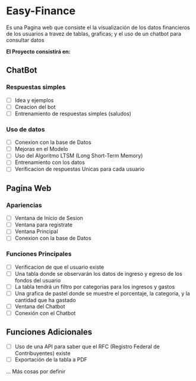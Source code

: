 # Easy-Finance
Es una Pagina web que consiste el la visualización de los datos financieros de los usuarios a travez de tablas, graficas; y el uso de un chatbot para consultar datos

**El Proyecto consistirá en:**

## ChatBot 
### Respuestas simples
- [ ] Idea y ejemplos
- [ ] Creacion del bot
- [ ] Entrenamiento de respuestas simples (saludos)
### Uso de datos
- [ ] Conexion con la base de Datos
- [ ] Mejoras en el Modelo
- [ ] Uso del Algoritmo LTSM (Long Short-Term Memory)
- [ ] Entrenamiento con los datos
- [ ] Verificacion de respuestas Unicas para cada usuario

## Pagina Web
### Apariencias
- [ ] Ventana de Inicio de Sesion
- [ ] Ventana para registrate
- [ ] Ventana Principal
- [ ] Conexion con la base de Datos
### Funciones Principales
- [ ] Verificacion de que el usuario existe
- [ ] Una tabla donde se observarán los datos de ingreso y egreso de los fondos del usuario
- [ ] La tabla tendrá un filtro por categorias para los ingresos y gastos
- [ ] Una grafica de pastel donde se muestre el porcentaje, la categoria, y la cantidad que ha gastado
- [ ] Ventana del Chatbot
- [ ] Conexión con el Chatbot
      
## Funciones Adicionales
- [ ] Uso de una API para saber que el RFC (Registro Federal de Contribuyentes) existe
- [ ] Exportación de la tabla a PDF
      
... Más cosas por definir
